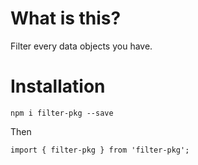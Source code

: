 # What is this?

Filter every data objects you have.

# Installation

`npm i filter-pkg --save`

Then

```
import { filter-pkg } from 'filter-pkg';

```
